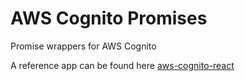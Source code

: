 # AWS Cognito Promises

Promise wrappers for AWS Cognito

A reference app can be found here
[aws-cognito-react](http://cognito.dbroadhurst.net)
